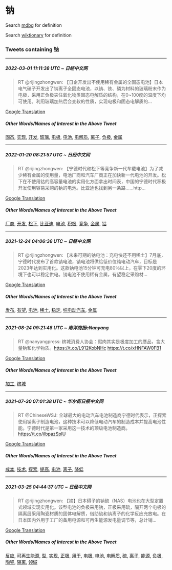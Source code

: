 # 钠

Search [mdbg](https://www.mdbg.net/chinese/dictionary?page=worddict&wdrst=0&wdqb=钠) for definition

Search [wiktionary](https://en.wiktionary.org/wiki/钠) for definition

### Tweets containing 钠

___
##### 2022-03-01 11:11:38 UTC ~ 日经中文网
> RT @rijingzhongwen: 【日企开发出不使用稀有金属的全固态电池】日本电气硝子开发出了钠离子全固态电池，以钠、铁、磷为材料的玻璃粉末作为电极，采用正负极夹住氧化物类固态电解质的结构，在0~100度的温度下均可使用。利用玻璃加热后会变软的性质，实现电极和固态电解质的…

[Google Translation](https://translate.google.com/?hi=en&tab=TT&sl=zh-CN&tl=en&op=translate&text=RT+%40rijingzhongwen%3A+%E3%80%90%E6%97%A5%E4%BC%81%E5%BC%80%E5%8F%91%E5%87%BA%E4%B8%8D%E4%BD%BF%E7%94%A8%E7%A8%80%E6%9C%89%E9%87%91%E5%B1%9E%E7%9A%84%E5%85%A8%E5%9B%BA%E6%80%81%E7%94%B5%E6%B1%A0%E3%80%91%E6%97%A5%E6%9C%AC%E7%94%B5%E6%B0%94%E7%A1%9D%E5%AD%90%E5%BC%80%E5%8F%91%E5%87%BA%E4%BA%86%E9%92%A0%E7%A6%BB%E5%AD%90%E5%85%A8%E5%9B%BA%E6%80%81%E7%94%B5%E6%B1%A0%EF%BC%8C%E4%BB%A5%E9%92%A0%E3%80%81%E9%93%81%E3%80%81%E7%A3%B7%E4%B8%BA%E6%9D%90%E6%96%99%E7%9A%84%E7%8E%BB%E7%92%83%E7%B2%89%E6%9C%AB%E4%BD%9C%E4%B8%BA%E7%94%B5%E6%9E%81%EF%BC%8C%E9%87%87%E7%94%A8%E6%AD%A3%E8%B4%9F%E6%9E%81%E5%A4%B9%E4%BD%8F%E6%B0%A7%E5%8C%96%E7%89%A9%E7%B1%BB%E5%9B%BA%E6%80%81%E7%94%B5%E8%A7%A3%E8%B4%A8%E7%9A%84%E7%BB%93%E6%9E%84%EF%BC%8C%E5%9C%A80~100%E5%BA%A6%E7%9A%84%E6%B8%A9%E5%BA%A6%E4%B8%8B%E5%9D%87%E5%8F%AF%E4%BD%BF%E7%94%A8%E3%80%82%E5%88%A9%E7%94%A8%E7%8E%BB%E7%92%83%E5%8A%A0%E7%83%AD%E5%90%8E%E4%BC%9A%E5%8F%98%E8%BD%AF%E7%9A%84%E6%80%A7%E8%B4%A8%EF%BC%8C%E5%AE%9E%E7%8E%B0%E7%94%B5%E6%9E%81%E5%92%8C%E5%9B%BA%E6%80%81%E7%94%B5%E8%A7%A3%E8%B4%A8%E7%9A%84%E2%80%A6)
##### Other Words/Names of Interest in the Above Tweet
[固态](固态.md), [实现](实现.md), [开发](开发.md), [玻璃](玻璃.md), [电极](电极.md), [电池](电池.md), [电解质](电解质.md), [离子](离子.md), [负极](负极.md), [金属](金属.md)
___
##### 2022-01-20 08:21:57 UTC ~ 日经中文网
> RT @rijingzhongwen: 【宁德时代和松下等竞争新一代车载电池】为了减少稀有金属的使用量，电池厂商和汽车厂商正在加快新一代电池的开发。松下在不使用钴的高容量电池的实用化方面拿出时间表，中国的宁德时代积极开发使用容易采购的钠的电池。比亚迪也找到另一条路……http…

[Google Translation](https://translate.google.com/?hi=en&tab=TT&sl=zh-CN&tl=en&op=translate&text=RT+%40rijingzhongwen%3A+%E3%80%90%E5%AE%81%E5%BE%B7%E6%97%B6%E4%BB%A3%E5%92%8C%E6%9D%BE%E4%B8%8B%E7%AD%89%E7%AB%9E%E4%BA%89%E6%96%B0%E4%B8%80%E4%BB%A3%E8%BD%A6%E8%BD%BD%E7%94%B5%E6%B1%A0%E3%80%91%E4%B8%BA%E4%BA%86%E5%87%8F%E5%B0%91%E7%A8%80%E6%9C%89%E9%87%91%E5%B1%9E%E7%9A%84%E4%BD%BF%E7%94%A8%E9%87%8F%EF%BC%8C%E7%94%B5%E6%B1%A0%E5%8E%82%E5%95%86%E5%92%8C%E6%B1%BD%E8%BD%A6%E5%8E%82%E5%95%86%E6%AD%A3%E5%9C%A8%E5%8A%A0%E5%BF%AB%E6%96%B0%E4%B8%80%E4%BB%A3%E7%94%B5%E6%B1%A0%E7%9A%84%E5%BC%80%E5%8F%91%E3%80%82%E6%9D%BE%E4%B8%8B%E5%9C%A8%E4%B8%8D%E4%BD%BF%E7%94%A8%E9%92%B4%E7%9A%84%E9%AB%98%E5%AE%B9%E9%87%8F%E7%94%B5%E6%B1%A0%E7%9A%84%E5%AE%9E%E7%94%A8%E5%8C%96%E6%96%B9%E9%9D%A2%E6%8B%BF%E5%87%BA%E6%97%B6%E9%97%B4%E8%A1%A8%EF%BC%8C%E4%B8%AD%E5%9B%BD%E7%9A%84%E5%AE%81%E5%BE%B7%E6%97%B6%E4%BB%A3%E7%A7%AF%E6%9E%81%E5%BC%80%E5%8F%91%E4%BD%BF%E7%94%A8%E5%AE%B9%E6%98%93%E9%87%87%E8%B4%AD%E7%9A%84%E9%92%A0%E7%9A%84%E7%94%B5%E6%B1%A0%E3%80%82%E6%AF%94%E4%BA%9A%E8%BF%AA%E4%B9%9F%E6%89%BE%E5%88%B0%E5%8F%A6%E4%B8%80%E6%9D%A1%E8%B7%AF%E2%80%A6%E2%80%A6http%E2%80%A6)
##### Other Words/Names of Interest in the Above Tweet
[厂商](厂商.md), [开发](开发.md), [松下](松下.md), [比亚迪](比亚迪.md), [电池](电池.md), [积极](积极.md), [竞争](竞争.md), [金属](金属.md), [钴](钴.md)
___
##### 2021-12-24 04:06:36 UTC ~ 日经中文网
> RT @rijingzhongwen: 【未来可期的钠电池：充电快还不用稀土】7月底，宁德时代发布了首款钠电池，钠电池将供给低价位纯电动汽车，目标是2023年达到实用化。这款钠电池15分钟可充电80％以上，在零下20度的环境下也可以稳定供电。钠电池不使用稀有金属，有望稳定采购材…

[Google Translation](https://translate.google.com/?hi=en&tab=TT&sl=zh-CN&tl=en&op=translate&text=RT+%40rijingzhongwen%3A+%E3%80%90%E6%9C%AA%E6%9D%A5%E5%8F%AF%E6%9C%9F%E7%9A%84%E9%92%A0%E7%94%B5%E6%B1%A0%EF%BC%9A%E5%85%85%E7%94%B5%E5%BF%AB%E8%BF%98%E4%B8%8D%E7%94%A8%E7%A8%80%E5%9C%9F%E3%80%917%E6%9C%88%E5%BA%95%EF%BC%8C%E5%AE%81%E5%BE%B7%E6%97%B6%E4%BB%A3%E5%8F%91%E5%B8%83%E4%BA%86%E9%A6%96%E6%AC%BE%E9%92%A0%E7%94%B5%E6%B1%A0%EF%BC%8C%E9%92%A0%E7%94%B5%E6%B1%A0%E5%B0%86%E4%BE%9B%E7%BB%99%E4%BD%8E%E4%BB%B7%E4%BD%8D%E7%BA%AF%E7%94%B5%E5%8A%A8%E6%B1%BD%E8%BD%A6%EF%BC%8C%E7%9B%AE%E6%A0%87%E6%98%AF2023%E5%B9%B4%E8%BE%BE%E5%88%B0%E5%AE%9E%E7%94%A8%E5%8C%96%E3%80%82%E8%BF%99%E6%AC%BE%E9%92%A0%E7%94%B5%E6%B1%A015%E5%88%86%E9%92%9F%E5%8F%AF%E5%85%85%E7%94%B580%EF%BC%85%E4%BB%A5%E4%B8%8A%EF%BC%8C%E5%9C%A8%E9%9B%B6%E4%B8%8B20%E5%BA%A6%E7%9A%84%E7%8E%AF%E5%A2%83%E4%B8%8B%E4%B9%9F%E5%8F%AF%E4%BB%A5%E7%A8%B3%E5%AE%9A%E4%BE%9B%E7%94%B5%E3%80%82%E9%92%A0%E7%94%B5%E6%B1%A0%E4%B8%8D%E4%BD%BF%E7%94%A8%E7%A8%80%E6%9C%89%E9%87%91%E5%B1%9E%EF%BC%8C%E6%9C%89%E6%9C%9B%E7%A8%B3%E5%AE%9A%E9%87%87%E8%B4%AD%E6%9D%90%E2%80%A6)
##### Other Words/Names of Interest in the Above Tweet
[发布](发布.md), [有望](有望.md), [电池](电池.md), [稀土](稀土.md), [稳定](稳定.md), [纯电动汽车](纯电动汽车.md), [金属](金属.md)
___
##### 2021-08-24 09:21:48 UTC ~ 南洋商报eNanyang
> RT @nanyangpress: 槟城消费人协会：假肉其实是极度加工的赝品，含大量钠和化学物质。https://t.co/L912KobNHc https://t.co/xHNFAW0FB1

[Google Translation](https://translate.google.com/?hi=en&tab=TT&sl=zh-CN&tl=en&op=translate&text=RT+%40nanyangpress%3A+%E6%A7%9F%E5%9F%8E%E6%B6%88%E8%B4%B9%E4%BA%BA%E5%8D%8F%E4%BC%9A%EF%BC%9A%E5%81%87%E8%82%89%E5%85%B6%E5%AE%9E%E6%98%AF%E6%9E%81%E5%BA%A6%E5%8A%A0%E5%B7%A5%E7%9A%84%E8%B5%9D%E5%93%81%EF%BC%8C%E5%90%AB%E5%A4%A7%E9%87%8F%E9%92%A0%E5%92%8C%E5%8C%96%E5%AD%A6%E7%89%A9%E8%B4%A8%E3%80%82https%3A%2F%2Ft.co%2FL912KobNHc+https%3A%2F%2Ft.co%2FxHNFAW0FB1)
##### Other Words/Names of Interest in the Above Tweet
[加工](加工.md), [槟城](槟城.md)
___
##### 2021-07-30 07:01:38 UTC ~ 华尔街日报中文网
> RT @ChineseWSJ: 全球最大的电动汽车电池制造商宁德时代表示，正探索使用钠离子制造电池，这种技术可以降低电动汽车的制造成本并提高电池性能。宁德时代是第一家采用这一技术的顶级电池制造商。https://t.co/ilbpazSplU

[Google Translation](https://translate.google.com/?hi=en&tab=TT&sl=zh-CN&tl=en&op=translate&text=RT+%40ChineseWSJ%3A+%E5%85%A8%E7%90%83%E6%9C%80%E5%A4%A7%E7%9A%84%E7%94%B5%E5%8A%A8%E6%B1%BD%E8%BD%A6%E7%94%B5%E6%B1%A0%E5%88%B6%E9%80%A0%E5%95%86%E5%AE%81%E5%BE%B7%E6%97%B6%E4%BB%A3%E8%A1%A8%E7%A4%BA%EF%BC%8C%E6%AD%A3%E6%8E%A2%E7%B4%A2%E4%BD%BF%E7%94%A8%E9%92%A0%E7%A6%BB%E5%AD%90%E5%88%B6%E9%80%A0%E7%94%B5%E6%B1%A0%EF%BC%8C%E8%BF%99%E7%A7%8D%E6%8A%80%E6%9C%AF%E5%8F%AF%E4%BB%A5%E9%99%8D%E4%BD%8E%E7%94%B5%E5%8A%A8%E6%B1%BD%E8%BD%A6%E7%9A%84%E5%88%B6%E9%80%A0%E6%88%90%E6%9C%AC%E5%B9%B6%E6%8F%90%E9%AB%98%E7%94%B5%E6%B1%A0%E6%80%A7%E8%83%BD%E3%80%82%E5%AE%81%E5%BE%B7%E6%97%B6%E4%BB%A3%E6%98%AF%E7%AC%AC%E4%B8%80%E5%AE%B6%E9%87%87%E7%94%A8%E8%BF%99%E4%B8%80%E6%8A%80%E6%9C%AF%E7%9A%84%E9%A1%B6%E7%BA%A7%E7%94%B5%E6%B1%A0%E5%88%B6%E9%80%A0%E5%95%86%E3%80%82https%3A%2F%2Ft.co%2FilbpazSplU)
##### Other Words/Names of Interest in the Above Tweet
[成本](成本.md), [技术](技术.md), [探索](探索.md), [提高](提高.md), [电池](电池.md), [离子](离子.md), [降低](降低.md)
___
##### 2021-03-25 04:44:37 UTC ~ 日经中文网
> RT @rijingzhongwen: 【摘】日本碍子的钠硫（NAS）电池也在大型定置式领域实现实用化。该型电池的负极采用钠，正极采用硫，隔开两个电极的隔离层采用陶瓷材质的固体电解质，借助硫和钠离子的化学反应充放电。在日本国内外用于工厂的备用电源和可再生能源发电量调节等，总计销…

[Google Translation](https://translate.google.com/?hi=en&tab=TT&sl=zh-CN&tl=en&op=translate&text=RT+%40rijingzhongwen%3A+%E3%80%90%E6%91%98%E3%80%91%E6%97%A5%E6%9C%AC%E7%A2%8D%E5%AD%90%E7%9A%84%E9%92%A0%E7%A1%AB%EF%BC%88NAS%EF%BC%89%E7%94%B5%E6%B1%A0%E4%B9%9F%E5%9C%A8%E5%A4%A7%E5%9E%8B%E5%AE%9A%E7%BD%AE%E5%BC%8F%E9%A2%86%E5%9F%9F%E5%AE%9E%E7%8E%B0%E5%AE%9E%E7%94%A8%E5%8C%96%E3%80%82%E8%AF%A5%E5%9E%8B%E7%94%B5%E6%B1%A0%E7%9A%84%E8%B4%9F%E6%9E%81%E9%87%87%E7%94%A8%E9%92%A0%EF%BC%8C%E6%AD%A3%E6%9E%81%E9%87%87%E7%94%A8%E7%A1%AB%EF%BC%8C%E9%9A%94%E5%BC%80%E4%B8%A4%E4%B8%AA%E7%94%B5%E6%9E%81%E7%9A%84%E9%9A%94%E7%A6%BB%E5%B1%82%E9%87%87%E7%94%A8%E9%99%B6%E7%93%B7%E6%9D%90%E8%B4%A8%E7%9A%84%E5%9B%BA%E4%BD%93%E7%94%B5%E8%A7%A3%E8%B4%A8%EF%BC%8C%E5%80%9F%E5%8A%A9%E7%A1%AB%E5%92%8C%E9%92%A0%E7%A6%BB%E5%AD%90%E7%9A%84%E5%8C%96%E5%AD%A6%E5%8F%8D%E5%BA%94%E5%85%85%E6%94%BE%E7%94%B5%E3%80%82%E5%9C%A8%E6%97%A5%E6%9C%AC%E5%9B%BD%E5%86%85%E5%A4%96%E7%94%A8%E4%BA%8E%E5%B7%A5%E5%8E%82%E7%9A%84%E5%A4%87%E7%94%A8%E7%94%B5%E6%BA%90%E5%92%8C%E5%8F%AF%E5%86%8D%E7%94%9F%E8%83%BD%E6%BA%90%E5%8F%91%E7%94%B5%E9%87%8F%E8%B0%83%E8%8A%82%E7%AD%89%EF%BC%8C%E6%80%BB%E8%AE%A1%E9%94%80%E2%80%A6)
##### Other Words/Names of Interest in the Above Tweet
[反应](反应.md), [可再生能源](可再生能源.md), [型](型.md), [实现](实现.md), [正极](正极.md), [用于](用于.md), [电极](电极.md), [电池](电池.md), [电解质](电解质.md), [硫](硫.md), [离子](离子.md), [能源](能源.md), [负极](负极.md), [陶瓷](陶瓷.md), [隔离](隔离.md), [领域](领域.md)
